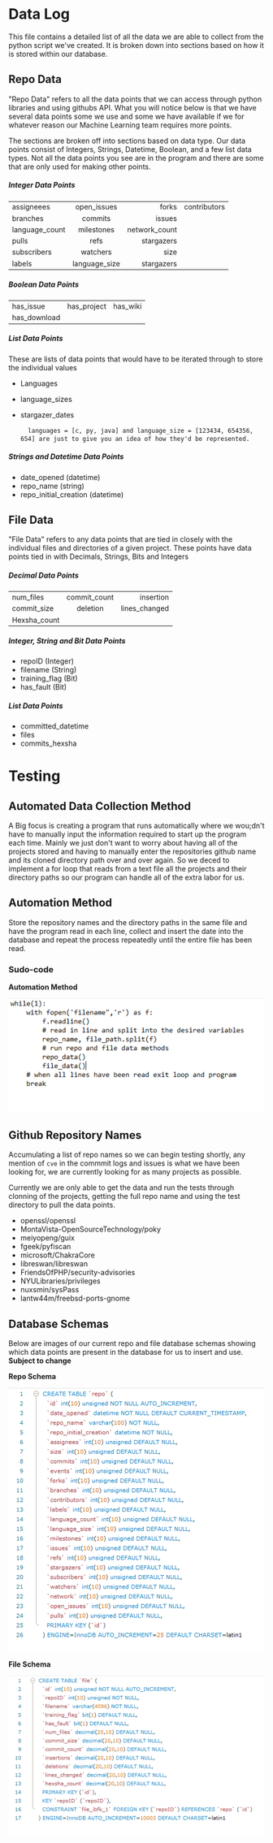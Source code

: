 # Data Log

This file contains a detailed list of all the data we are able to collect from the python script we've created. It is
broken down into sections based on how it is stored within our database.

## Repo Data

"Repo Data" refers to all the data points that we can access through python libraries and using githubs API. What you will notice below is that we have several data points some we use and some we have available if we for whatever reason our Machine Learning team requires more points.

The sections are broken off into sections based on data type. Our data points consist of Integers, Strings, Datetime, Boolean, and a few list data types. Not all the data points you see are in the program and there are some that are only used for making other points.

##### Integer Data Points

|                 |                  |               |               |
| ----------------|:----------------:| -------------:| -------------:|
| assigneees      | open_issues      | forks         | contributors  |
| branches        | commits          | issues        |               |
| language_count  | milestones       | network_count |               |
| pulls           | refs             | stargazers    |               |
| subscribers     | watchers         | size          |               |
| labels          | language_size    | stargazers    |               |


##### Boolean Data Points

|                 |                  |               |
| ----------------|:----------------:| -------------:|
| has_issue       | has_project      | has_wiki      |
| has_download    |                  |               |

##### List Data Points

These are lists of data points that would have to be iterated through to store the individual values

- Languages
- language_sizes
- stargazer_dates

        languages = [c, py, java] and language_size = [123434, 654356, 654] are just to give you an idea of how they'd be represented.

##### Strings and Datetime Data Points

- date_opened (datetime)
- repo_name (string)
- repo_initial_creation (datetime)


## File Data

"File Data" refers to any data points that are tied in closely with the individual files and directories of a given project. These points have data points tied in with Decimals, Strings, Bits and Integers

##### Decimal Data Points

|               |               |                |
| --------------|:-------------:| --------------:|
| num_files     | commit_count  | insertion      |
| commit_size   | deletion      | lines_changed  |
| Hexsha_count  |               |                |


##### Integer, String and Bit Data Points

- repoID (Integer)
- filename (String)
- training_flag (Bit)
- has_fault (Bit)

##### List Data Points

- committed_datetime 
- files
- commits_hexsha


# Testing

## Automated Data Collection Method

A Big focus is creating a program that runs automatically where we wou;dn't have to manually input the information required to start up the program each time. Mainly we just don't want to worry about having all of the projects stored and having to manually enter the repositories github name and its cloned directory path over and over again.
So we deced to implement a for loop that reads from a text file all the projects and their directory paths so our program can handle all of the extra labor for us.

## Automation Method

Store the repository names and the directory paths in the same file and have the program read in each line,
collect and insert the date into the database and repeat the process repeatedly until the entire file has been
read.

### Sudo-code

**Automation Method**

![sudo-code](screenshots/sudocode.PNG)

## Github Repository Names

Accumulating a list of repo names so we can begin testing shortly, any mention of `cve` in the commmit logs  and issues is what we have been looking for, we are currently looking for as many projects as possible.

Currently we are only able to get the data and run the tests through clonning of the projects, getting the full repo name and using the test directory to pull the data points.

- openssl/openssl
- MontaVista-OpenSourceTechnology/poky
- meiyopeng/guix
- fgeek/pyfiscan
- microsoft/ChakraCore
- libreswan/libreswan
- FriendsOfPHP/security-advisories
- NYULibraries/privileges
- nuxsmin/sysPass
- lantw44m/freebsd-ports-gnome


## Database Schemas

Below are images of our current repo and file database schemas showing which data points are present in the database
for us to insert and use. **Subject to change**

**Repo Schema**

![repo-schema](screenshots/repo.PNG)

**File Schema**

![file-schema](screenshots/file.PNG)

